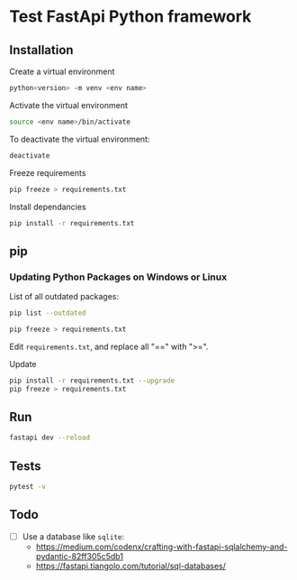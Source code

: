 # Test FastApi Python framework

## Installation

Create a virtual environment

```bash
python<version> -m venv <env name>
```

Activate the virtual environment

```bash
source <env name>/bin/activate
```

To deactivate the virtual environment:

```bash
deactivate
```

Freeze requirements

```bash
pip freeze > requirements.txt
```

Install dependancies

```bash
pip install -r requirements.txt
```

## pip

### Updating Python Packages on Windows or Linux

List of all outdated packages:

```bash
pip list --outdated
```

```bash
pip freeze > requirements.txt
```

Edit `requirements.txt`, and replace all "==" with ">=".

Update

```bash
pip install -r requirements.txt --upgrade
pip freeze > requirements.txt
```

## Run

```bash
fastapi dev --reload
```

## Tests

```bash
pytest -v
```

## Todo

- [ ] Use a database like `sqlite`:
    - https://medium.com/codenx/crafting-with-fastapi-sqlalchemy-and-pydantic-82ff305c5db1
    - https://fastapi.tiangolo.com/tutorial/sql-databases/